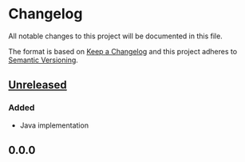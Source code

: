 # Changelog

All notable changes to this project will be documented in this file.

The format is based on [Keep a Changelog](https://keepachangelog.com/en/1.0.0/)
and this project adheres to [Semantic Versioning](https://semver.org/spec/v2.0.0.html).

## [Unreleased]
### Added
- Java implementation

## 0.0.0

[Unreleased]: https://github.com/cucumber/cucumber-junit-xml-formatter/compare/v0.0.0...HEAD
[0.0.0]: https://github.com/cucumber/cucumber-junit-xml-formatter/compare/438ec1f6218a849eb2a684982e2ff7e304a3155f...v0.0.0
